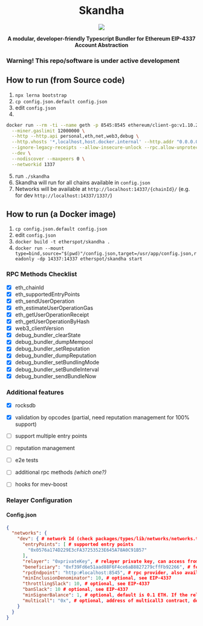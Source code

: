 <div align="center">
  <h1 align="center">Skandha</h1>
</div>

<!-- PROJECT LOGO -->

<div align="center">
  <img src="https://dashboard.etherspot.io/2d3cbf3aaafb75939444a3b5d4b8ef01.gif">
  <p>
    <b>
      A modular, developer-friendly Typescript Bundler for Ethereum EIP-4337 Account Abstraction
    </b>
   </p>
</div>

### Warning! This repo/software is under active development

## How to run (from Source code)

1. `npx lerna bootstrap`
2. `cp config.json.default config.json`
3. edit `config.json`
4.
```bash
docker run --rm -ti --name geth -p 8545:8545 ethereum/client-go:v1.10.26 \
  --miner.gaslimit 12000000 \
  --http --http.api personal,eth,net,web3,debug \
  --http.vhosts '*,localhost,host.docker.internal' --http.addr "0.0.0.0" \
  --ignore-legacy-receipts --allow-insecure-unlock --rpc.allow-unprotected-txs \
  --dev \
  --nodiscover --maxpeers 0 \
  --networkid 1337
```
5. run `./skandha`
6. Skandha will run for all chains available in `config.json`
7. Networks will be available at `http://localhost:14337/{chainId}/` (e.g. for dev `http://localhost:14337/1337/`)

## How to run (a Docker image)

1. `cp config.json.default config.json`
2. edit `config.json`
3. `docker build -t etherspot/skandha .`
4. `docker run --mount type=bind,source="$(pwd)"/config.json,target=/usr/app/config.json,readonly -dp 14337:14337 etherspot/skandha start`


### RPC Methods Checklist

- [x] eth_chainId
- [x] eth_supportedEntryPoints
- [x] eth_sendUserOperation
- [x] eth_estimateUserOperationGas
- [x] eth_getUserOperationReceipt
- [x] eth_getUserOperationByHash
- [x] web3_clientVersion
- [x] debug_bundler_clearState
- [x] debug_bundler_dumpMempool
- [x] debug_bundler_setReputation
- [x] debug_bundler_dumpReputation
- [x] debug_bundler_setBundlingMode
- [x] debug_bundler_setBundleInterval
- [x] debug_bundler_sendBundleNow

### Additional features
- [x] rocksdb
- [x] validation by opcodes (partial, need reputation management for 100% support)
- [ ] support multiple entry points
- [ ] reputation management
- [ ] e2e tests
- [ ] additional rpc methods *(which one?)*
- [ ] hooks for mev-boost


### Relayer Configuration

#### Config.json

```json
{
  "networks": {
    "dev": { # network Id (check packages/types/lib/networks/networks.ts)
      "entryPoints": [ # supported entry points
        "0x0576a174D229E3cFA37253523E645A78A0C91B57"
      ],
      "relayer": "0xprivateKey", # relayer private key, can access from here or via environment variables (SKANDHA_MUMBAI_RELAYER | SKANDHA_DEV_RELAYER | etc.)
      "beneficiary": "0xf39Fd6e51aad88F6F4ce6aB8827279cffFb92266", # fee collector, avaiable via env var (SKANDHA_MUMBAI_BENEFICIARY | etc)
      "rpcEndpoint": "http:#localhost:8545", # rpc provider, also available via env variable (SKANDHA_MUMBAI_RPC | etc)
      "minInclusionDenominator": 10, # optional, see EIP-4337
      "throttlingSlack": 10, # optional, see EIP-4337
      "banSlack": 10 # optional, see EIP-4337
      "minSignerBalance": 1, # optional, default is 0.1 ETH. If the relayer's balance drops lower than this, it will be selected as a fee collector
      "multicall": "0x", # optional, address of multicall3 contract, default is 0xcA11bde05977b3631167028862bE2a173976CA11 (see https://github.com/mds1/multicall#multicall3-contract-addresses)
    }
  }
}
```
